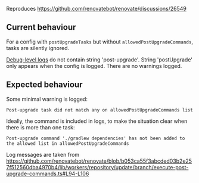 Reproduces https://github.com/renovatebot/renovate/discussions/26549

## Current behaviour

For a config with `postUpgradeTasks` but without `allowedPostUpgradeCommands`,
tasks are silently ignored.

[Debug-level logs](https://github.com/pkubowicz/renovate-post-upgrade/actions/runs/9407275075/job/25912659257#step:3:693)
do not contain string 'post-upgrade'.
String 'postUpgrade' only appears when the config is logged.
There are no warnings logged.

## Expected behaviour

Some minimal warning is logged:

```
Post-upgrade task did not match any on allowedPostUpgradeCommands list
```

Ideally, the command is included in logs,
to make the situation clear when there is more than one task:

```
Post-upgrade command './gradlew dependencies' has not been added to the allowed list in allowedPostUpgradeCommands
```

Log messages are taken from
https://github.com/renovatebot/renovate/blob/b053ca55f3abcded03b2e257f512560dba4970b4/lib/workers/repository/update/branch/execute-post-upgrade-commands.ts#L94-L106

